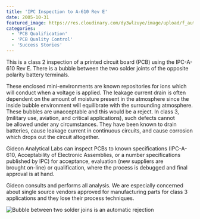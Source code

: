 ```yaml
---
title: 'IPC Inspection to A-610 Rev E'
date: 2005-10-31
featured_image: https://res.cloudinary.com/dy3wlzuye/image/upload/f_auto,c_scale,w_250/v1/GideonLabs/bubble-between-two-solder-joints-is-an-automatic-rejection.jpg
categories:
  - 'PCB Qualification'
  - 'PCB Quality Control'
  - 'Success Stories'
---
```


This is a class 2 inspection of a printed circuit board (PCB) using the IPC-A-610 Rev E. There is a bubble between the two solder joints of the opposite polarity battery terminals.

These enclosed mini-environments are known repositories for ions which will conduct when a voltage is applied. The leakage current drain is often dependent on the amount of moisture present in the atmosphere since the inside bubble environment will equilibrate with the surrounding atmosphere. These bubbles are unacceptable and this would be a reject. In class 3, (military use, aviation, and critical applications), such defects cannot be allowed under any circumstances. They have been known to drain batteries, cause leakage current in continuous circuits, and cause corrosion which drops out the circuit altogether.

Gideon Analytical Labs can inspect PCBs to known specifications (IPC-A-610, Acceptability of Electronic Assemblies, or a number specifications published by IPC) for acceptance, evaluation (new suppliers are brought on-line) or qualification, where the process is debugged and final approval is at hand.

Gideon consults and performs all analysis. We are especially concerned about single source vendors approved for manufacturing parts for class 3 applications and they lose their process techniques.

![Bubble between two solder joins is an automatic rejection](https://res.cloudinary.com/dy3wlzuye/image/upload/f_auto,c_scale,w_300/GideonLabs/bubble-between-two-solder-joints-is-an-automatic-rejection.jpg 'Bubble between two solder joins is an automatic rejection')
